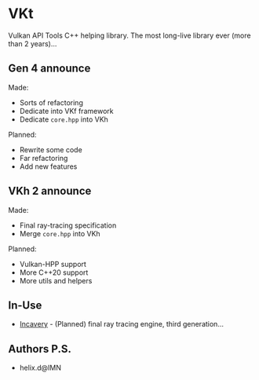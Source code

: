 # VKt

Vulkan API Tools C++ helping library. The most long-live library ever (more than 2 years)... 


## Gen 4 announce

Made: 
- Sorts of refactoring
- Dedicate into VKf framework
- Dedicate `core.hpp` into VKh

Planned: 
- Rewrite some code
- Far refactoring
- Add new features


## VKh 2 announce

Made: 
- Final ray-tracing specification
- Merge `core.hpp` into VKh

Planned:
- Vulkan-HPP support
- More C++20 support
- More utils and helpers


## In-Use

- [Incavery](https://github.com/helixd2s/Incavery) - (Planned) final ray tracing engine, third generation...


## Authors P.S.

- helix.d@IMN
